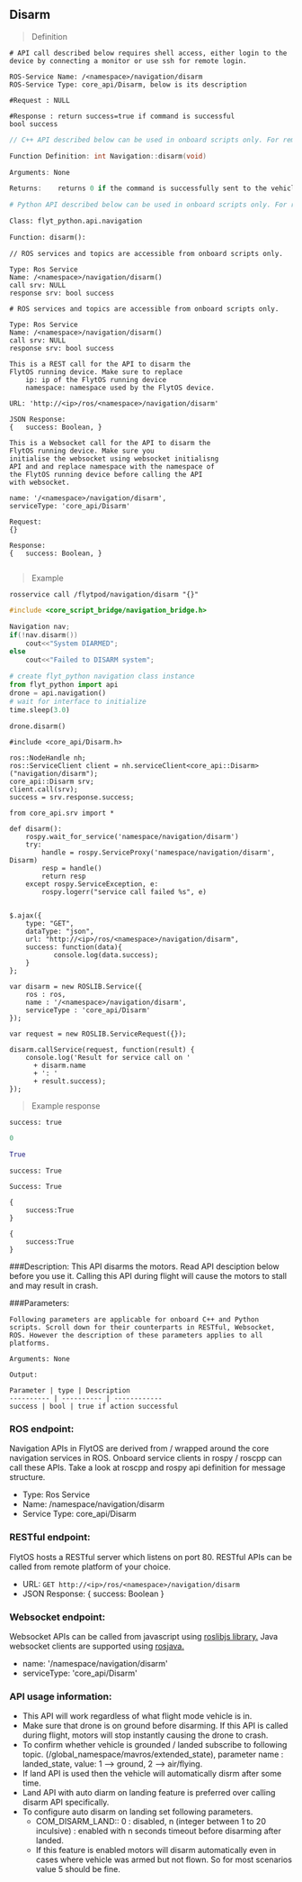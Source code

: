 ## Disarm



> Definition

```shell
# API call described below requires shell access, either login to the device by connecting a monitor or use ssh for remote login.

ROS-Service Name: /<namespace>/navigation/disarm
ROS-Service Type: core_api/Disarm, below is its description

#Request : NULL

#Response : return success=true if command is successful
bool success
```

```cpp
// C++ API described below can be used in onboard scripts only. For remote scripts you can use http client libraries to call FlytOS REST endpoints from C++.

Function Definition: int Navigation::disarm(void)

Arguments: None

Returns:    returns 0 if the command is successfully sent to the vehicle
```

```python
# Python API described below can be used in onboard scripts only. For remote scripts you can use http client libraries to call FlytOS REST endpoints from Python.

Class: flyt_python.api.navigation

Function: disarm():
```

```cpp--ros
// ROS services and topics are accessible from onboard scripts only.

Type: Ros Service
Name: /<namespace>/navigation/disarm()
call srv: NULL
response srv: bool success
```

```python--ros
# ROS services and topics are accessible from onboard scripts only.

Type: Ros Service
Name: /<namespace>/navigation/disarm()
call srv: NULL
response srv: bool success

```

```javascript--REST
This is a REST call for the API to disarm the 
FlytOS running device. Make sure to replace 
    ip: ip of the FlytOS running device
    namespace: namespace used by the FlytOS device.

URL: 'http://<ip>/ros/<namespace>/navigation/disarm'

JSON Response:
{   success: Boolean, }

```

```javascript--Websocket
This is a Websocket call for the API to disarm the 
FlytOS running device. Make sure you 
initialise the websocket using websocket initialisng 
API and and replace namespace with the namespace of 
the FlytOS running device before calling the API 
with websocket.

name: '/<namespace>/navigation/disarm',
serviceType: 'core_api/Disarm'

Request:
{}

Response:
{   success: Boolean, }


```


> Example

```shell
rosservice call /flytpod/navigation/disarm "{}"    
```

```cpp
#include <core_script_bridge/navigation_bridge.h>

Navigation nav;
if(!nav.disarm())
    cout<<"System DIARMED";
else
    cout<<"Failed to DISARM system";
```

```python
# create flyt_python navigation class instance
from flyt_python import api
drone = api.navigation()
# wait for interface to initialize
time.sleep(3.0)

drone.disarm()
```

```cpp--ros
#include <core_api/Disarm.h>

ros::NodeHandle nh;
ros::ServiceClient client = nh.serviceClient<core_api::Disarm>("navigation/disarm");
core_api::Disarm srv;
client.call(srv);
success = srv.response.success;
```

```python--ros
from core_api.srv import *

def disarm():
    rospy.wait_for_service('namespace/navigation/disarm')
    try:
        handle = rospy.ServiceProxy('namespace/navigation/disarm', Disarm)
        resp = handle()
        return resp
    except rospy.ServiceException, e:
        rospy.logerr("service call failed %s", e)

```

```javascript--REST

$.ajax({
    type: "GET",
    dataType: "json",
    url: "http://<ip>/ros/<namespace>/navigation/disarm",  
    success: function(data){
           console.log(data.success);
    }
};

```

```javascript--Websocket
var disarm = new ROSLIB.Service({
    ros : ros,
    name : '/<namespace>/navigation/disarm',
    serviceType : 'core_api/Disarm'
});

var request = new ROSLIB.ServiceRequest({});

disarm.callService(request, function(result) {
    console.log('Result for service call on '
      + disarm.name
      + ': '
      + result.success);
});
```


> Example response

```shell
success: true
```

```cpp
0
```

```python
True
```

```cpp--ros
success: True
```

```python--ros
Success: True
```

```javascript--REST
{
    success:True
}

```

```javascript--Websocket
{
    success:True
}

```



###Description:
This API disarms the motors. Read API desciption below before you use it. Calling this API during flight will cause the motors to stall and may result in crash.

###Parameters:
    
    Following parameters are applicable for onboard C++ and Python scripts. Scroll down for their counterparts in RESTful, Websocket, ROS. However the description of these parameters applies to all platforms. 
    
    Arguments: None
        
    Output:
    
    Parameter | type | Description
    ---------- | ---------- | ------------
    success | bool | true if action successful

### ROS endpoint:
Navigation APIs in FlytOS are derived from / wrapped around the core navigation services in ROS. Onboard service clients in rospy / roscpp can call these APIs. Take a look at roscpp and rospy api definition for message structure. 

* Type: Ros Service</br> 
* Name: /namespace/navigation/disarm</br>
* Service Type: core_api/Disarm

### RESTful endpoint:
FlytOS hosts a RESTful server which listens on port 80. RESTful APIs can be called from remote platform of your choice.

* URL: ````GET http://<ip>/ros/<namespace>/navigation/disarm````
* JSON Response:
{
    success: Boolean
}


### Websocket endpoint:
Websocket APIs can be called from javascript using  [roslibjs library.](https://github.com/RobotWebTools/roslibjs) 
Java websocket clients are supported using [rosjava.](http://wiki.ros.org/rosjava)

* name: '/namespace/navigation/disarm'</br>
* serviceType: 'core_api/Disarm'


### API usage information:

* This API will work regardless of what flight mode vehicle is in.
* Make sure that drone is on ground before disarming. If this API is called during flight, motors will stop instantly causing the drone to crash.
* To confirm whether vehicle is grounded / landed subscribe to following topic. (/global_namespace/mavros/extended_state), parameter name :  landed_state, value: 1 --> ground,  2 --> air/flying.  
* If land API is used then the vehicle will automatically disrm after some time. 
* Land API with auto diarm on landing feature is preferred over calling disarm API specifically.
* To configure auto disarm on landing set following parameters. 
  * COM_DISARM_LAND:: 0 : disabled, n (integer between 1 to 20 inculsive) : enabled with n seconds timeout before disarming after landed. 
  * If this feature is enabled motors will disarm automatically even in cases where vehicle was armed but not flown. So for most scenarios value 5 should be fine. 